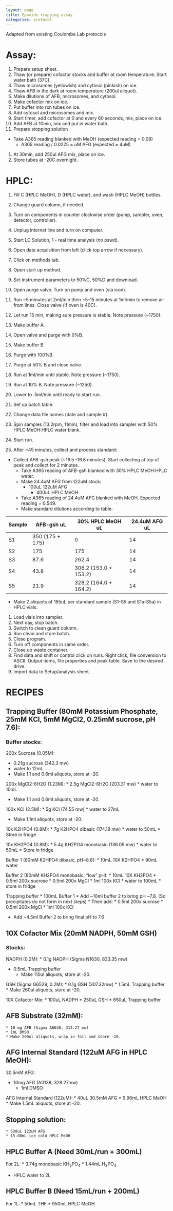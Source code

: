 ```yaml
---
layout: page
title: Epoxide trapping assay
categories: protocol
---
```


Adapted from existing Coulombe Lab protocols

# Assay:

1. Prepare setup sheet.
1. Thaw (or prepare) cofactor stocks and buffer at room temperature. Start water bath (37C).
1. Thaw microsomes (yellowish) and cytosol (pinkish) on ice.
1. Thaw AFB in the dark at room temperature (200ul aliquot).
1. Make dilutions of AFB, microsomes, and cytosol.
1. Make cofactor mix on ice.
1. Put buffer into rxn tubes on ice.
1. Add cytosol and microsomes and mix.
1. Start timer, add cofactor at 0 and every 60 seconds, mix, place on ice.
1. Add AFB at 10min, mix and put in water bath.
1. Prepare stopping solution
  * Take A365 reading blanked with MeOH (expected reading = 0.09)
	* A365 reading / 0.0225 = uM AFG (expected = 4uM)
1. At 30min, add 250ul AFG mix, place on ice.
1. Store tubes at -20C overnight.

# HPLC:

1. Fill C (HPLC MeOH), D (HPLC water), and wash (HPLC MeOH) bottles.
1. Change guard column, if needed.
1. Turn on components in counter clockwise order (pump, sampler, oven, detector, controller).
1. Unplug internet line and turn on computer.
1. Start LC Solution, 1 - real time analysis (no pswd).
1. Open data acquisition from left (click top arrow if necessary).
1. Click on methods tab.
1. Open start up method.
1. Set instrument parameters to 50%C, 50%D and download.
1. Open purge valve. Turn on pump and oven (via icon).
1. Run ~5 minutes at 2ml/min then ~5-15 minutes at 1ml/min to remove air from lines. Close valve (if oven is 40C).
1. Let run 15 min, making sure pressure is stable. Note pressure (~1750).
1. Make buffer A.
1. Open valve and purge with 0%B.
1. Make buffer B.
1. Purge with 100%B.
1. Purge at 50% B and close valve.
1. Run at 1ml/min until stable. Note pressure (~1750).
1. Run at 10% B. Note pressure (~1250).
1. Lower to .5ml/min until ready to start run.
1. Set up batch table.
1. Change data file names (date and sample #).

1. Spin samples (13.2rpm, 11min), filter and load into sampler with 50% HPLC MeOH:HPLC water blank.
1. Start run.
1. After ~45 minutes, collect and process standard:
  * Collect AFB-gsh peak (~16.5 -16.8 minutes). Start collecting at top of peak and collect for 2 minutes.
	* Take A365 reading of AFB-gsh blanked with 30% HPLC MeOH:HPLC water.
	* Make 24.4uM AFG from 122uM stock:
	  * 100uL 122uM AFG
		* 400uL HPLC MeOH
	* Take A365 reading of 24.4uM AFG blanked with MeOH. Expected reading = 0.549.
	* Make standard dilutions according to table:

| Sample | AFB-gsh uL | 30% HPLC MeOH uL | 24.4uM AFG uL |
| ------ | ---------- | ---------------- | ------------- |
| S1 | 350 (175 + 175) | 0 | 14 |
| S2 | 175 | 175 | 14 |
| S3 | 87.6 | 262.4 | 14 |
| S4 | 43.8 | 306.2 (153.0 + 153.2) | 14 |
| S5 | 21.9 | 328.2 (164.0 + 164.2) | 14 |

  * Make 2 aliquots of 165uL per standard sample (S1-S5 and S1a-S5a) in HPLC vials.
1. Load vials into sampler.
1. Next day, stop batch.
1. Switch to clean guard column.
1. Run clean and store batch.
1. Close program.
1. Turn off components in same order.
1. Close up waste container.
1. Find data and shift or control click on runs. Right click, file conversion to ASCII. Output items, file properties and peak table. Save to the desired drive.
1. Import data to Setup/analysis sheet.





# RECIPES

## Trapping Buffer (80mM Potassium Phosphate, 25mM KCl, 5mM MgCl2, 0.25mM sucrose, pH 7.6):

### Buffer stocks:

200x Sucrose (0.05M):
  * 0.21g sucrose (342.3 mw)
  * water to 12mL
  * Make 1.1 and 0.6ml aliquots, store at -20.

200x MgCl2-6H2O (1.23M):
	* 2.5g MgCl2-6H2O (203.31 mw)
	* water to 10mL
  * Make 1.1 and 0.6ml aliquots, store at -20.

100x KCl (2.5M):
	* 5g KCl (74.55 mw)
	* water to 27mL
  * Make 1.1ml aliquots, store at -20.

10x K2HPO4 (0.8M):
	* 7g K2HPO4 dibasic (174.18 mw)
	* water to 50mL
	* Store in fridge

10x KH2PO4 (0.8M):
	* 5.4g KH2PO4 monobasic (136.09 mw)
	* water to 50mL
	* Store in fridge

Buffer 1  (80mM K2HPO4 dibasic, pH~8.8):
	* 10mL 10X K2HPO4
	* 90mL water

Buffer 2 (80mM KH2PO4 monobasic, “low” pH):
	* 10mL 10X KH2PO4
	* 0.5ml 200x sucrose
	* 0.5ml 200x MgCl
	* 1ml 100x KCl
	* water to 100mL
	* store in fridge

Trapping buffer
	* 100mL Buffer 1
	* Add ~10ml buffer 2 to bring pH ~7.8. (So precipitates do not form in next steps)
	* Then add:
    * 0.5ml 200x sucrose
  	* 0.5ml 200x MgCl
	  * 1ml 100x KCl
  * Add ~4.5ml Buffer 2 to bring final pH to 7.6

## 10X Cofactor Mix (20mM NADPH, 50mM GSH)

### Stocks:

NADPH (0.2M):
	* 0.1g NADPH (Sigma N1630, 833.35 mw)
  * 0.5mL Trapping buffer
	* Make 110ul aliquots, store at -20.

GSH (Sigma G6529, 0.2M):
	* 0.1g GSH (307.32mw)
	* 1.5mL Trapping buffer
	* Make 260ul aliquots, store at -20.

10X Cofactor Mix:
	* 100uL NADPH
	* 250uL GSH
	* 650uL Trapping buffer

## AFB Substrate (32mM):
	* 10 mg AFB (Sigma A6636, 312.27 mw)
	* 1mL DMSO
	* Make 200ul aliquots, wrap in foil and store -20.

## AFG Internal Standard (122uM AFG in HPLC MeOH):

30.5mM AFG:
  * 10mg AFG (A0138, 328.27mw)
	* 1ml DMSO

AFG Internal Standard (122uM):
	* 40uL 30.5mM AFG
	* 9.96mL HPLC MeOH
	* Make 1.5mL aliquots, store at -20.

## Stopping solution:
	* 520uL 122uM AFG
	* 15.08mL ice cold HPLC MeOH

## HPLC Buffer A (Need 30mL/run + 300mL)

For 2L:
	* 3.74g monobasic KH<sub>2</sub>PO<sub>4</sub>
	* 1.44mL H<sub>3</sub>PO<sub>4</sub>
  * HPLC water to 2L

## HPLC Buffer B (Need 15mL/run + 200mL)

For 1L:
	* 50mL THF
	* 950mL HPLC MeOH
